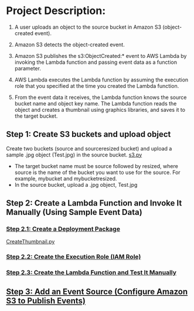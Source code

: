 
# Project Description:

1. A user uploads an object to the source bucket in Amazon S3 (object-created event).

2. Amazon S3 detects the object-created event.

3. Amazon S3 publishes the s3:ObjectCreated:* event to AWS Lambda by invoking the Lambda function and passing event data as a function parameter.

4. AWS Lambda executes the Lambda function by assuming the execution role that you specified at the time you created the Lambda function.

5. From the event data it receives, the Lambda function knows the source bucket name and object key name. The Lambda function reads the object and creates a thumbnail using graphics libraries, and saves it to the target bucket.

## Step 1: Create S3 buckets and upload object

Create two buckets (source and sourceresized bucket) and upload a sample .jpg object (Test.jpg) in the source bucket.
[s3.py]()

  - The target bucket name must be source followed by resized, where source is the name of the bucket you want to use for the source. For example, mybucket and mybucketresized.
  - In the source bucket, upload a .jpg object, Test.jpg
  
## Step 2: Create a Lambda Function and Invoke It Manually (Using Sample Event Data)

### [Step 2.1: Create a Deployment Package](https://docs.aws.amazon.com/lambda/latest/dg/with-s3-example-deployment-pkg.html)
[CreateThumbnail.py](https://github.com/nehabandal/aws-practice/blob/master/Resources/S3/CreateThumbnail.py)
      
### [Step 2.2: Create the Execution Role (IAM Role)](https://docs.aws.amazon.com/lambda/latest/dg/with-s3-example-create-iam-role.html)

### [Step 2.3: Create the Lambda Function and Test It Manually](https://docs.aws.amazon.com/lambda/latest/dg/with-s3-example-upload-deployment-pkg.html)

## [Step 3: Add an Event Source (Configure Amazon S3 to Publish Events)](https://docs.aws.amazon.com/lambda/latest/dg/with-s3-example-configure-event-source.html)

    
  

